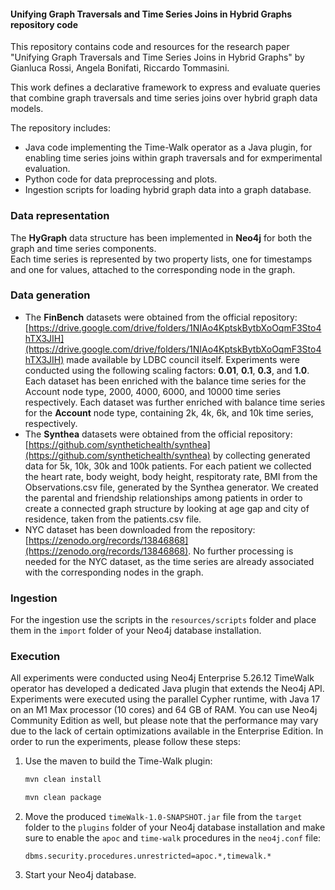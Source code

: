#### Unifying Graph Traversals and Time Series Joins in Hybrid Graphs repository code
This repository contains code and resources for the research paper "Unifying Graph Traversals and Time Series Joins in Hybrid Graphs" 
by Gianluca Rossi, Angela Bonifati, Riccardo Tommasini.

This work defines a declarative framework to express and evaluate queries that combine graph traversals and time series joins over hybrid graph data models.

The repository includes:
- Java code implementing the Time-Walk operator as a Java plugin, for enabling time series joins within graph traversals and for exmperimental evaluation.
- Python code for data preprocessing and plots.
- Ingestion scripts for loading hybrid graph data into a graph database.

### Data representation
The **HyGraph** data structure has been implemented in **Neo4j** for both the graph and time series components.  
Each time series is represented by two property lists, one for timestamps and one for values, attached to the corresponding node in the graph.


### Data generation
 - The **FinBench** datasets were obtained from the official repository:  
   [https://drive.google.com/drive/folders/1NIAo4KptskBytbXoOqmF3Sto4hTX3JIH](https://drive.google.com/drive/folders/1NIAo4KptskBytbXoOqmF3Sto4hTX3JIH) made available by LDBC council itself.
    Experiments were conducted using the following scaling factors: **0.01**, **0.1**, **0.3**, and **1.0**. Each dataset has been enriched with the balance time series for the Account node type, 2000, 4000, 6000, and 10000 time series respectively.
    Each dataset was further enriched with balance time series for the **Account** node type, containing 2k, 4k, 6k, and 10k time series, respectively.
 - The **Synthea** datasets were obtained from the official repository:  
   [https://github.com/synthetichealth/synthea](https://github.com/synthetichealth/synthea) by collecting generated data for 5k, 10k, 30k and 100k patients.
   For each patient we collected the heart rate, body weight, body height, respitoraty rate, BMI from the Observations.csv file, generated by the Synthea generator.
    We created the parental and friendship relationships among patients in order to create a connected graph structure by looking at age gap and city of residence, taken from the patients.csv file.
 - NYC dataset has been downloaded from the repository: [https://zenodo.org/records/13846868](https://zenodo.org/records/13846868).
   No further processing is needed for the NYC dataset, as the time series are already associated with the corresponding nodes in the graph.

### Ingestion
For the ingestion use the scripts in the `resources/scripts` folder and place them in the `import` folder of your Neo4j database installation.

### Execution
All experiments were conducted using Neo4j Enterprise 5.26.12 TimeWalk operator has developed a dedicated Java plugin that extends the Neo4j API. Experiments were executed using the parallel Cypher runtime, with Java 17 on an M1 Max processor (10 cores) and 64 GB of RAM.
You can use Neo4j Community Edition as well, but please note that the performance may vary due to the lack of certain optimizations available in the Enterprise Edition.
In order to run the experiments, please follow these steps:
1. Use the maven to build the Time-Walk plugin:
   ```bash
   mvn clean install
   ```
   ```bash
   mvn clean package
   ```

2. Move the produced `timeWalk-1.0-SNAPSHOT.jar` file from the `target` folder to the `plugins` folder of your Neo4j database installation and make sure to enable the `apoc` and `time-walk` procedures in the `neo4j.conf` file:
   ```
   dbms.security.procedures.unrestricted=apoc.*,timewalk.*
   ```
3.  Start your Neo4j database.